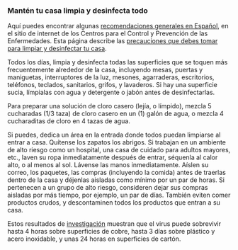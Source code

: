 ### Mantén tu casa limpia y desinfecta todo

Aquí puedes encontrar algunas [recomendaciones generales en Español](https://www.cdc.gov/coronavirus/2019-ncov/prevent-getting-sick/cleaning-disinfection.html), en el sitio de internet de los Centros para el Control y Prevención de las Enfermedades. Esta página describe las [precauciones que debes tomar para limpiar y desinfectar tu casa](https://espanol.cdc.gov/enes/coronavirus/2019-ncov/prevent-getting-sick/cleaning-disinfection.html).

Todos los días, limpia y desinfecta todas las superficies que se toquen más frecuentemente alrededor de la casa, incluyendo mesas, puertas y maniguetas, interruptores de la luz, mesones, agarraderas, escritorios, teléfonos, teclados, sanitarios, grifos, y lavaderos. Si hay una superficie sucia, límpialas con agua y detergente o jabón antes de desinfectarlas. 

Para preparar una solución de cloro casero (lejía, o límpido), mezcla 5 cucharadas (1/3 taza) de cloro casero en un (1) galón de agua, o mezcla 4 cucharaditas de cloro en 4 tazas de agua.

Si puedes, dedica un área en la entrada donde todos puedan limpiarse al entrar a casa. Quítense los zapatos los abrigos. Si trabajan en un ambiente de alto riesgo como un hospital, una casa de cuidado para adultos mayores, etc., laven su ropa inmediatamente después de entrar, séquenla al calor alto, o al menos al sol. Lávense las manos inmediatamente. Aíslen su correo, los paquetes, las compras (incluyendo la comida) antes de traerlas dentro de la casa y déjenlas aisladas como mínimo por un par de horas. Si pertenecen a un grupo de alto riesgo, consideren dejar sus compras aisladas por más tiempo, por ejemplo, un par de días. También eviten comer productos crudos, y descontaminen todos los productos que entran a su casa. 

Estos resultados de [investigación](https://www.medrxiv.org/content/10.1101/2020.03.09.20033217v1.full.pdf) muestran que el virus puede sobrevivir hasta 4 horas sobre superficies de cobre, hasta 3 días sobre plástico y acero inoxidable, y unas 24 horas en superficies de cartón.
